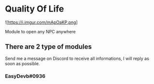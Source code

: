 # Quality Of Life

![https://i.imgur.com/mApOaKP.png]


Module to open any NPC anywhere

## There are 2 type of modules

Send me a message on Discord to receive all informations,
I will reply as soon as possible.

### EasyDevb#0936
